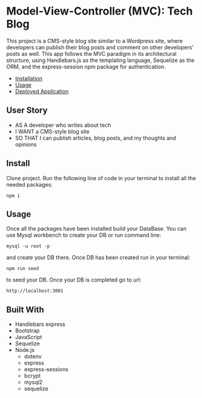 # Model-View-Controller (MVC): Tech Blog

This project is a CMS-style blog site similar to a Wordpress site, where developers can publish their blog posts and comment on other developers’ posts as well. This app follows the MVC paradigm in its architectural structure, using Handlebars.js as the templating language, Sequelize as the ORM, and the express-session npm package for authentication.

- [Installation](#install)
- [Usage](#usage)
- [Deployed Application](https://hidden-escarpment-52432.herokuapp.com/)

## User Story

- AS A developer who writes about tech
- I WANT a CMS-style blog site
- SO THAT I can publish articles, blog posts, and my thoughts and opinions

## Install

Clone project.
Run the following line of code in your terminal to install all the needed packages:

```
npm i
```

## Usage

Once all the packages have been installed build your DataBase. You can use Mysql workbench to create your DB or run command line:

```
mysql -u root -p
```

and create your DB there. Once DB has been created run in your terminal:

```
npm run seed
```

to seed your DB. Once your DB is completed go to url:

```
http://localhost:3001
```

## Built With

- Handlebars express
- Bootstrap
- JavaScript
- Sequelize
- Node.js
  - dotenv
  - express
  - express-sessions
  - bcrypt
  - mysql2
  - sequelize
